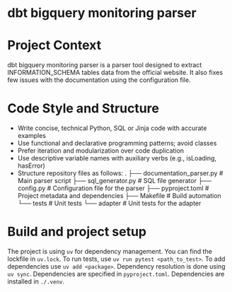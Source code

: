 # dbt bigquery monitoring parser
# Project Context
dbt bigquery monitoring parser is a parser tool designed to extract INFORMATION_SCHEMA tables data from the official website.
It also fixes few issues with the documentation using the configuration file.
# Code Style and Structure
- Write concise, technical Python, SQL or Jinja code with accurate examples
- Use functional and declarative programming patterns; avoid classes
- Prefer iteration and modularization over code duplication
- Use descriptive variable names with auxiliary verbs (e.g., isLoading, hasError)
- Structure repository files as follows:
.
├── documentation_parser.py # Main parser script
├── sql_generator.py # SQL file generator
├── config.py # Configuration file for the parser
├── pyproject.toml # Project metadata and dependencies
├── Makefile # Build automation
└── tests # Unit tests
    └── adapter # Unit tests for the adapter

# Build and project setup
The project is using `uv` for dependency management. You can find the lockfile in `uv.lock`.
To run tests, use `uv run pytest <path_to_test>`.
To add dependencies use `uv add <package>`.
Dependency resolution is done using `uv sync`.
Dependencies are specified in `pyproject.toml`.
Dependencies are installed in `./.venv`.